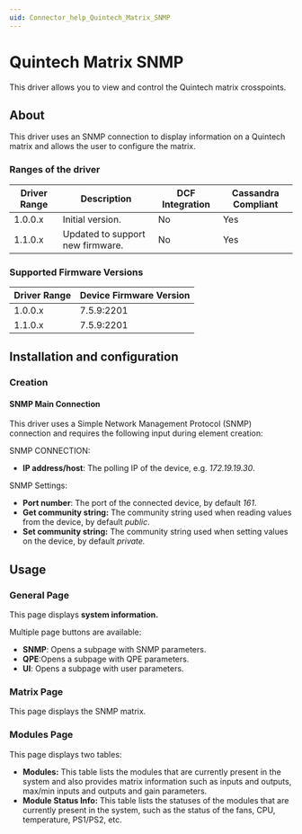 ```yaml
---
uid: Connector_help_Quintech_Matrix_SNMP
---
```


# Quintech Matrix SNMP

This driver allows you to view and control the Quintech matrix crosspoints.

## About

This driver uses an SNMP connection to display information on a Quintech matrix and allows the user to configure the matrix.

### Ranges of the driver

| **Driver Range** | **Description**                  | **DCF Integration** | **Cassandra Compliant** |
|------------------|----------------------------------|---------------------|-------------------------|
| 1.0.0.x          | Initial version.                 | No                  | Yes                     |
| 1.1.0.x          | Updated to support new firmware. | No                  | Yes                     |

### Supported Firmware Versions

| **Driver Range** | **Device Firmware Version** |
|------------------|-----------------------------|
| 1.0.0.x          | 7.5.9:2201                  |
| 1.1.0.x          | 7.5.9:2201                  |

## Installation and configuration

### Creation

#### SNMP Main Connection

This driver uses a Simple Network Management Protocol (SNMP) connection and requires the following input during element creation:

SNMP CONNECTION:

- **IP address/host**: The polling IP of the device, e.g. *172.19.19.30*.

SNMP Settings:

- **Port number**: The port of the connected device, by default *161*.
- **Get community string:** The community string used when reading values from the device, by default *public*.
- **Set community string:** The community string used when setting values on the device, by default *private.*

## Usage

### General Page

This page displays **system information.**

Multiple page buttons are available:

- **SNMP**: Opens a subpage with SNMP parameters.
- **QPE**:Opens a subpage with QPE parameters.
- **UI**: Opens a subpage with user parameters.

### Matrix Page

This page displays the SNMP matrix.

### Modules Page

This page displays two tables:

- **Modules:** This table lists the modules that are currently present in the system and also provides matrix information such as inputs and outputs, max/min inputs and outputs and gain parameters.
- **Module Status Info:** This table lists the statuses of the modules that are currently present in the system, such as the status of the fans, CPU, temperature, PS1/PS2, etc.
